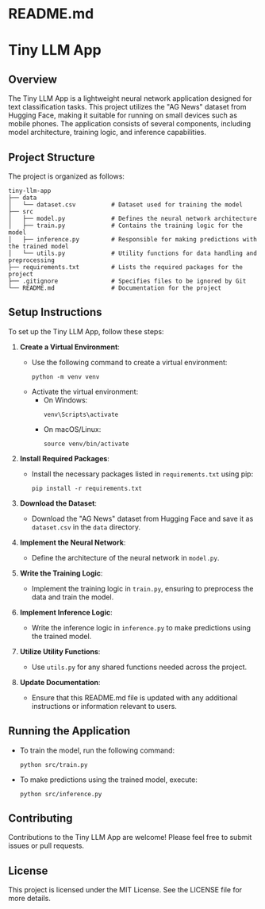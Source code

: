 # README.md

# Tiny LLM App

## Overview

The Tiny LLM App is a lightweight neural network application designed for text classification tasks. This project utilizes the "AG News" dataset from Hugging Face, making it suitable for running on small devices such as mobile phones. The application consists of several components, including model architecture, training logic, and inference capabilities.

## Project Structure

The project is organized as follows:

```
tiny-llm-app
├── data
│   └── dataset.csv          # Dataset used for training the model
├── src
│   ├── model.py             # Defines the neural network architecture
│   ├── train.py             # Contains the training logic for the model
│   ├── inference.py         # Responsible for making predictions with the trained model
│   └── utils.py             # Utility functions for data handling and preprocessing
├── requirements.txt         # Lists the required packages for the project
├── .gitignore               # Specifies files to be ignored by Git
└── README.md                # Documentation for the project
```

## Setup Instructions

To set up the Tiny LLM App, follow these steps:

1. **Create a Virtual Environment**:
   - Use the following command to create a virtual environment:
     ```
     python -m venv venv
     ```
   - Activate the virtual environment:
     - On Windows:
       ```
       venv\Scripts\activate
       ```
     - On macOS/Linux:
       ```
       source venv/bin/activate
       ```

2. **Install Required Packages**:
   - Install the necessary packages listed in `requirements.txt` using pip:
     ```
     pip install -r requirements.txt
     ```

3. **Download the Dataset**:
   - Download the "AG News" dataset from Hugging Face and save it as `dataset.csv` in the `data` directory.

4. **Implement the Neural Network**:
   - Define the architecture of the neural network in `model.py`.

5. **Write the Training Logic**:
   - Implement the training logic in `train.py`, ensuring to preprocess the data and train the model.

6. **Implement Inference Logic**:
   - Write the inference logic in `inference.py` to make predictions using the trained model.

7. **Utilize Utility Functions**:
   - Use `utils.py` for any shared functions needed across the project.

8. **Update Documentation**:
   - Ensure that this README.md file is updated with any additional instructions or information relevant to users.

## Running the Application

- To train the model, run the following command:
  ```
  python src/train.py
  ```

- To make predictions using the trained model, execute:
  ```
  python src/inference.py
  ```

## Contributing

Contributions to the Tiny LLM App are welcome! Please feel free to submit issues or pull requests.

## License

This project is licensed under the MIT License. See the LICENSE file for more details.